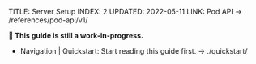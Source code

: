TITLE: Server Setup
INDEX: 2
UPDATED: 2022-05-11
LINK: Pod API -> /references/pod-api/v1/

**🚧 This guide is still a work-in-progress.**

+ Navigation
  | Quickstart: Start reading this guide first. -> ./quickstart/
